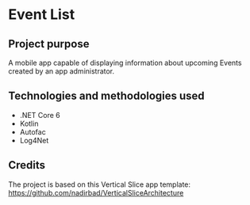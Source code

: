 # Event List

## Project purpose

A mobile app capable of displaying information about upcoming Events created by an app administrator.

## Technologies and methodologies used

- .NET Core 6
- Kotlin
- Autofac
- Log4Net

## Credits
The project is based on this Vertical Slice app template: https://github.com/nadirbad/VerticalSliceArchitecture

